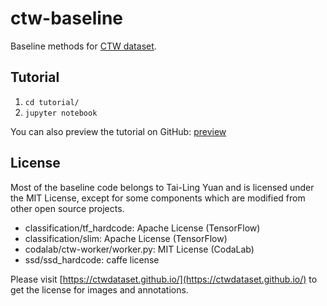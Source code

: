 # ctw-baseline

Baseline methods for [CTW dataset](https://ctwdataset.github.io/).

## Tutorial

 1. `cd tutorial/`
 2. `jupyter notebook`

You can also preview the tutorial on GitHub: [preview](https://github.com/yuantailing/ctw-baseline/blob/master/tutorial/1-basics.ipynb)

## License

Most of the baseline code belongs to Tai-Ling Yuan and is licensed under the MIT License, except for some components which are modified from other open source projects.

 - classification/tf_hardcode: Apache License (TensorFlow)
 - classification/slim: Apache License (TensorFlow)
 - codalab/ctw-worker/worker.py: MIT License (CodaLab)
 - ssd/ssd_hardcode: caffe license

Please visit [https://ctwdataset.github.io/](https://ctwdataset.github.io/) to get the license for images and annotations.
